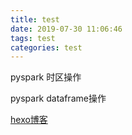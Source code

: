 ```yaml
---
title: test
date: 2019-07-30 11:06:46
tags: test
categories: test
---
```




pyspark  时区操作

pyspark dataframe操作



[hexo博客](https://thief.one/2017/03/03/Hexo%E6%90%AD%E5%BB%BA%E5%8D%9A%E5%AE%A2%E6%95%99%E7%A8%8B/)

